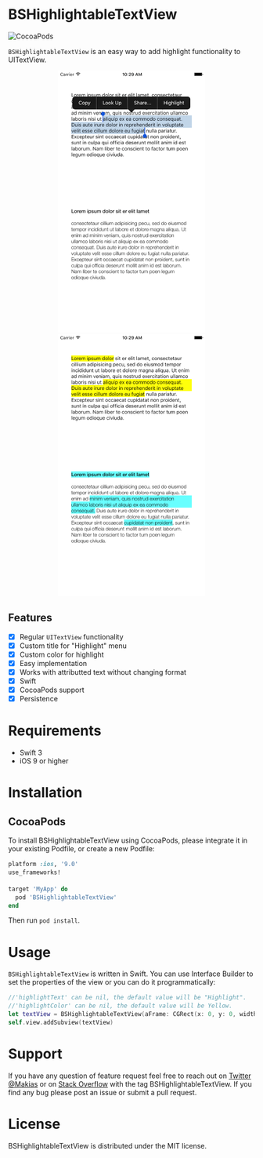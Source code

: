 # BSHighlightableTextView

![CocoaPods](https://img.shields.io/badge/pod-v1.0.1-blue.svg)

`BSHighlightableTextView` is an easy way to add highlight functionality to UITextView.

<div align="center">
    <img src="https://raw.githubusercontent.com/danmunoz/danmunoz.github.io/master/Assets/BSHighlightableTextView/screenshot1.png" height="534" width="300"">
    <img src="https://raw.githubusercontent.com/danmunoz/danmunoz.github.io/master/Assets/BSHighlightableTextView/screenshot2.png" height="534" width="300"">
</div>

## Features

- [x] Regular `UITextView` functionality
- [x] Custom title for "Highlight" menu
- [x] Custom color for highlight
- [x] Easy implementation
- [x] Works with attributted text without changing format
- [x] Swift
- [x] CocoaPods support
- [x] Persistence

# Requirements

 - Swift 3
 - iOS 9 or higher


# Installation

## CocoaPods
To install BSHighlightableTextView using CocoaPods, please integrate it in your existing Podfile, or create a new Podfile:

```ruby
platform :ios, '9.0'
use_frameworks!

target 'MyApp' do
  pod 'BSHighlightableTextView'
end
```

Then run `pod install`.

# Usage
`BSHighlightableTextView` is written in Swift. You can use Interface Builder to set the properties of the view or you can do it programmatically:

```swift
//'highlightText' can be nil, the default value will be "Highlight".
//'highlightColor' can be nil, the default value will be Yellow.
let textView = BSHighlightableTextView(aFrame: CGRect(x: 0, y: 0, width: 100, height: 100), aTextContainer: nil, identifier: "myTextView1", highlightText: "Highlight", highlightColor: UIColor.red)
self.view.addSubview(textView)

```

# Support
If you have any question of feature request feel free to reach out on [Twitter](http://www.twitter.com/Makias) [@Makias](http://www.twitter.com/Makias) or on [Stack Overflow](http://stackoverflow.com) with the tag BSHighlightableTextView. If you find any bug please post an issue or submit a pull request.

# License

BSHighlightableTextView is distributed under the MIT license.

